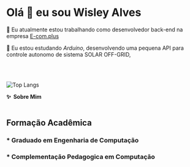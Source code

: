 # Olá 👋 eu sou Wisley Alves

<!--
**wistech7l/wistech7l** is a ✨ _special_ ✨ repository because its `README.md` (this file) appears on your GitHub profile.

Here are some ideas to get you started:

- 🔭 I’m currently working on ...
- 🌱 I’m currently learning ...
- 👯 I’m looking to collaborate on ...
- 🤔 I’m looking for help with ...
- 💬 Ask me about ...
- 📫 How to reach me: ...
- 😄 Pronouns: ...
- ⚡ Fun fact: ...
-->



🔭 Eu atualmente estou trabalhando como desenvolvedor back-end na empresa [E-com.plus](https://e-com.plus)

🌱 Eu estou estudando *Arduino*, desenvolvendo uma pequena API para controle autonomo de sistema SOLAR OFF-GRID,
<!-- e como criar aplicações para *Alexa* -->
<br/>
<br/>

![Top Langs](https://github-readme-stats.vercel.app/api/top-langs/?username=wistech7l&layout=default)

<!-- 
## Skills

<div style="display: flex;
     justify-content: space-between;
    align-items: center;">

<img width="50px" height="50px" src="https://cdn.jsdelivr.net/gh/devicons/devicon/icons/php/php-original.svg" />

<img width="50px" height="50px" src="https://cdn.jsdelivr.net/gh/devicons/devicon/icons/html5/html5-original.svg" />

 <img width="50px" height="50px" src="https://cdn.jsdelivr.net/gh/devicons/devicon/icons/css3/css3-original.svg" />

  <img width="50px" height="50px" src="https://cdn.jsdelivr.net/gh/devicons/devicon/icons/mysql/mysql-original-wordmark.svg" />

 <img width="50px" height="50px" src="https://cdn.jsdelivr.net/gh/devicons/devicon/icons/git/git-original.svg" />

  <img width="50px" height="50px" src="https://cdn.jsdelivr.net/gh/devicons/devicon/icons/windows8/windows8-original.svg" />

   <img width="50px" height="50px" src="https://cdn.jsdelivr.net/gh/devicons/devicon/icons/linux/linux-original.svg" />

</div>

<br/> -->
<!-- <details> -->
  <summary><b>✨&nbsp;&nbsp;Sobre&nbsp;Mim</b></summary>
  <br/>

  ## Formação Acadêmica
###  * Graduado em Engenharia de Computação
###  * Complementação Pedagogica em Computação

<!-- </details> -->

<!-- <details>
<summary><b>🛠️&nbsp;&nbsp;Projetos</b></summary>
<br/>

</details> -->
